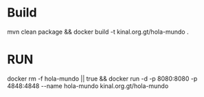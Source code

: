 # Build
mvn clean package && docker build -t kinal.org.gt/hola-mundo .

# RUN

docker rm -f hola-mundo || true && docker run -d -p 8080:8080 -p 4848:4848 --name hola-mundo kinal.org.gt/hola-mundo 